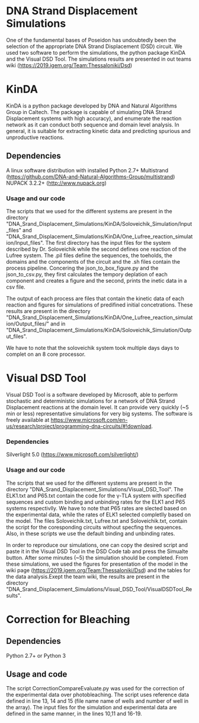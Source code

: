 # DNA Strand Displacement Simulations 

One of the fundamental bases of Poseidon has undoubtedly been the selection of the appropriate DNA Strand Displacement (DSD) circuit. We used two software to perform the simulations, the python package KinDA and the Visual DSD Tool. The simulations results are presented in out teams wiki (https://2019.igem.org/Team:Thessaloniki/Dsd)

# KinDA

KinDA is a python package developed by DNA and Natural Algorithms Group in Caltech. The package is capable of simulating DNA Strand Displacement systems with high accuracy), and enumerate the reaction network as it can conduct both sequence and domain level analysis. In general, it is suitable for extracting kinetic data and predicting spurious and unproductive reactions.

## Dependencies
A linux software distribution with installed Python 2.7+
Multistrand (https://github.com/DNA-and-Natural-Algorithms-Group/multistrand)
NUPACK 3.2.2+ (http://www.nupack.org)

### Usage and our code

The scripts that we used for the different systems are present in  the directory "DNA_Srand_Displacement_Simulations/KinDA/Soloveichik_Simulation/Input_files" and "DNA_Srand_Displacement_Simulations/KinDA/One_Lufree_reaction_simulation/Input_files". The first directory has the input files for the system described by Dr. Soloveichik while the second defines one reaction of the Lufree system. The .pil files define the sequences, the toeholds, the domains and the components of the circuit and the .sh files contain the process pipeline. Concering the json_to_box_figure.py and the json_to_csv.py, they first calculates the tempory deplation of each component and creates a figure and the second, prints the inetic data in a csv file.

The output of each process are files that contain the kinetic data of each reaction and figures for simulations of predifined initial concetrations. These results are present in the directory "DNA_Srand_Displacement_Simulations/KinDA/One_Lufree_reaction_simulation/Output_files/" and in "DNA_Srand_Displacement_Simulations/KinDA/Soloveichik_Simulation/Output_files". 

We have to note that the soloveichik system took multiple days days to complet on an 8 core processor.

# Visual DSD Tool 

Visual DSD Tool is a software developed by Microsoft, able to perform stochastic and deterministic simulations for a network of DNA Strand Displacement reactions at the domain level. It can provide very quickly (~5 min or less) representative simulations for very big systems. The software is freely available at https://www.microsoft.com/en-us/research/project/programming-dna-circuits/#!download.

### Dependencies

Silverlight 5.0 (https://www.microsoft.com/silverlight/)

### Usage and our code

The scripts that we used for the different systems are present in  the directory "DNA_Srand_Displacement_Simulations/Visual_DSD_Tool". The ELK1.txt and P65.txt contain the code for the γ-TLA system with specified sequences and custom binding and unbinding rates for the ELK1 and P65 systems respectivlly. We have to note that P65 rates are slected based on the experimental data, while the rates of ELK1 selected completlly based on the model. The files Soloveichik.txt, Lufree.txt and Soloveichik.txt, contain the script for the coresponding circuits without specfing the sequences. Also, in these scripts we use the default binding and unbinding rates.

In order to reproduce our simulations, one can copy the desired script and paste it in the Visual DSD Tool in the DSD Code tab and press the Simualte button. After some minutes (~5) the simulation should be completed. From these simulations, we used the figures for presentation of the model in the wiki page (https://2019.igem.org/Team:Thessaloniki/Dsd) and the tables for the data analysis.Exept the team wiki, the results are present in the directory "DNA_Srand_Displacement_Simulations/Visual_DSD_Tool/VisualDSDTool_Results".

# Correction for Bleaching

## Dependencies
Python 2.7+ or Python 3

## Usage and code

The script CorrectionCompareEvaluate.py was used for the correction of the experimental data over photobleaching. The script uses reference data defined in line 13, 14 and 15 (file name name of wells and number of well in the array). The input files for the simulation and experimental data are defined in the same manner, in the lines 10,11 and 16-19.  

